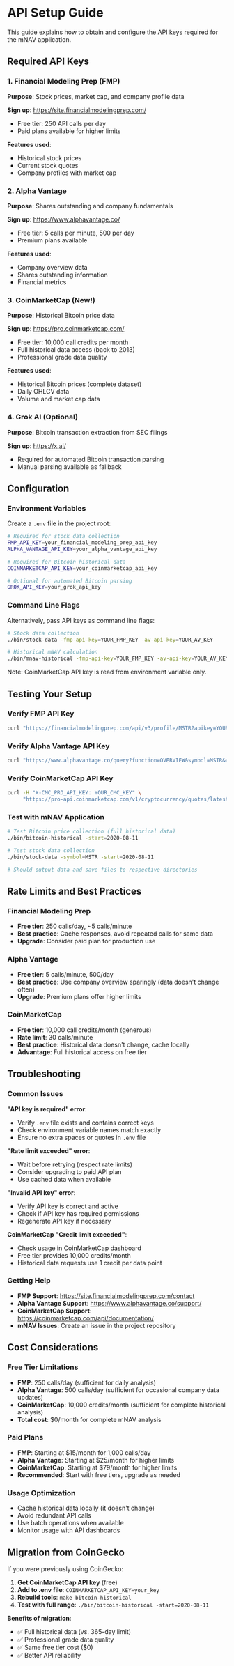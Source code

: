 # API Setup Guide

This guide explains how to obtain and configure the API keys required for the mNAV application.

## Required API Keys

### 1. Financial Modeling Prep (FMP)
**Purpose**: Stock prices, market cap, and company profile data

**Sign up**: https://site.financialmodelingprep.com/
- Free tier: 250 API calls per day
- Paid plans available for higher limits

**Features used**:
- Historical stock prices
- Current stock quotes
- Company profiles with market cap

### 2. Alpha Vantage
**Purpose**: Shares outstanding and company fundamentals

**Sign up**: https://www.alphavantage.co/
- Free tier: 5 calls per minute, 500 per day
- Premium plans available

**Features used**:
- Company overview data
- Shares outstanding information
- Financial metrics

### 3. CoinMarketCap (New!)
**Purpose**: Historical Bitcoin price data

**Sign up**: https://pro.coinmarketcap.com/
- Free tier: 10,000 call credits per month
- Full historical data access (back to 2013)
- Professional grade data quality

**Features used**:
- Historical Bitcoin prices (complete dataset)
- Daily OHLCV data
- Volume and market cap data

### 4. Grok AI (Optional)
**Purpose**: Bitcoin transaction extraction from SEC filings

**Sign up**: https://x.ai/
- Required for automated Bitcoin transaction parsing
- Manual parsing available as fallback

## Configuration

### Environment Variables

Create a `.env` file in the project root:

```bash
# Required for stock data collection
FMP_API_KEY=your_financial_modeling_prep_api_key
ALPHA_VANTAGE_API_KEY=your_alpha_vantage_api_key

# Required for Bitcoin historical data
COINMARKETCAP_API_KEY=your_coinmarketcap_api_key

# Optional for automated Bitcoin parsing
GROK_API_KEY=your_grok_api_key
```

### Command Line Flags

Alternatively, pass API keys as command line flags:

```bash
# Stock data collection
./bin/stock-data -fmp-api-key=YOUR_FMP_KEY -av-api-key=YOUR_AV_KEY

# Historical mNAV calculation
./bin/mnav-historical -fmp-api-key=YOUR_FMP_KEY -av-api-key=YOUR_AV_KEY
```

Note: CoinMarketCap API key is read from environment variable only.

## Testing Your Setup

### Verify FMP API Key
```bash
curl "https://financialmodelingprep.com/api/v3/profile/MSTR?apikey=YOUR_FMP_KEY"
```

### Verify Alpha Vantage API Key
```bash
curl "https://www.alphavantage.co/query?function=OVERVIEW&symbol=MSTR&apikey=YOUR_AV_KEY"
```

### Verify CoinMarketCap API Key
```bash
curl -H "X-CMC_PRO_API_KEY: YOUR_CMC_KEY" \
     "https://pro-api.coinmarketcap.com/v1/cryptocurrency/quotes/latest?id=1&convert=USD"
```

### Test with mNAV Application
```bash
# Test Bitcoin price collection (full historical data)
./bin/bitcoin-historical -start=2020-08-11

# Test stock data collection
./bin/stock-data -symbol=MSTR -start=2020-08-11

# Should output data and save files to respective directories
```

## Rate Limits and Best Practices

### Financial Modeling Prep
- **Free tier**: 250 calls/day, ~5 calls/minute
- **Best practice**: Cache responses, avoid repeated calls for same data
- **Upgrade**: Consider paid plan for production use

### Alpha Vantage
- **Free tier**: 5 calls/minute, 500/day
- **Best practice**: Use company overview sparingly (data doesn't change often)
- **Upgrade**: Premium plans offer higher limits

### CoinMarketCap
- **Free tier**: 10,000 call credits/month (generous)
- **Rate limit**: 30 calls/minute
- **Best practice**: Historical data doesn't change, cache locally
- **Advantage**: Full historical access on free tier

## Troubleshooting

### Common Issues

**"API key is required" error**:
- Verify `.env` file exists and contains correct keys
- Check environment variable names match exactly
- Ensure no extra spaces or quotes in `.env` file

**"Rate limit exceeded" error**:
- Wait before retrying (respect rate limits)
- Consider upgrading to paid API plan
- Use cached data when available

**"Invalid API key" error**:
- Verify API key is correct and active
- Check if API key has required permissions
- Regenerate API key if necessary

**CoinMarketCap "Credit limit exceeded"**:
- Check usage in CoinMarketCap dashboard
- Free tier provides 10,000 credits/month
- Historical data requests use 1 credit per data point

### Getting Help

- **FMP Support**: https://site.financialmodelingprep.com/contact
- **Alpha Vantage Support**: https://www.alphavantage.co/support/
- **CoinMarketCap Support**: https://coinmarketcap.com/api/documentation/
- **mNAV Issues**: Create an issue in the project repository

## Cost Considerations

### Free Tier Limitations
- **FMP**: 250 calls/day (sufficient for daily analysis)
- **Alpha Vantage**: 500 calls/day (sufficient for occasional company data updates)
- **CoinMarketCap**: 10,000 credits/month (sufficient for complete historical analysis)
- **Total cost**: $0/month for complete mNAV analysis

### Paid Plans
- **FMP**: Starting at $15/month for 1,000 calls/day
- **Alpha Vantage**: Starting at $25/month for higher limits
- **CoinMarketCap**: Starting at $79/month for higher limits
- **Recommended**: Start with free tiers, upgrade as needed

### Usage Optimization
- Cache historical data locally (it doesn't change)
- Avoid redundant API calls
- Use batch operations when available
- Monitor usage with API dashboards

## Migration from CoinGecko

If you were previously using CoinGecko:

1. **Get CoinMarketCap API key** (free)
2. **Add to .env file**: `COINMARKETCAP_API_KEY=your_key`
3. **Rebuild tools**: `make bitcoin-historical`
4. **Test with full range**: `./bin/bitcoin-historical -start=2020-08-11`

**Benefits of migration**:
- ✅ Full historical data (vs. 365-day limit)
- ✅ Professional grade data quality
- ✅ Same free tier cost ($0)
- ✅ Better API reliability 